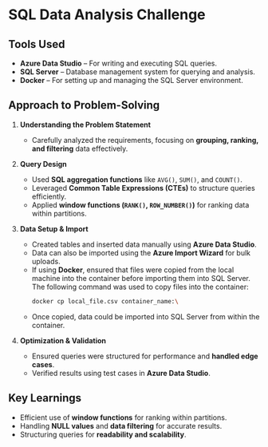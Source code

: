 # **SQL Data Analysis Challenge**  

## **Tools Used**  
- **Azure Data Studio** – For writing and executing SQL queries.  
- **SQL Server** – Database management system for querying and analysis.  
- **Docker** – For setting up and managing the SQL Server environment.  

## **Approach to Problem-Solving**  

1. **Understanding the Problem Statement**  
   - Carefully analyzed the requirements, focusing on **grouping, ranking, and filtering** data effectively.  

2. **Query Design**  
   - Used **SQL aggregation functions** like `AVG()`, `SUM()`, and `COUNT()`.  
   - Leveraged **Common Table Expressions (CTEs)** to structure queries efficiently.  
   - Applied **window functions (`RANK()`, `ROW_NUMBER()`)** for ranking data within partitions.  

3. **Data Setup & Import**  
   - Created tables and inserted data manually using **Azure Data Studio**.  
   - Data can also be imported using the **Azure Import Wizard** for bulk uploads.  
   - If using **Docker**, ensured that files were copied from the local machine into the container before importing them into SQL Server. The following command was used to copy files into the container:  
     ```bash
     docker cp local_file.csv container_name:\
     ```
   - Once copied, data could be imported into SQL Server from within the container.  

4. **Optimization & Validation**  
   - Ensured queries were structured for performance and **handled edge cases**.  
   - Verified results using test cases in **Azure Data Studio**.  

## **Key Learnings**  
- Efficient use of **window functions** for ranking within partitions.  
- Handling **NULL values** and **data filtering** for accurate results.  
- Structuring queries for **readability and scalability**.  

